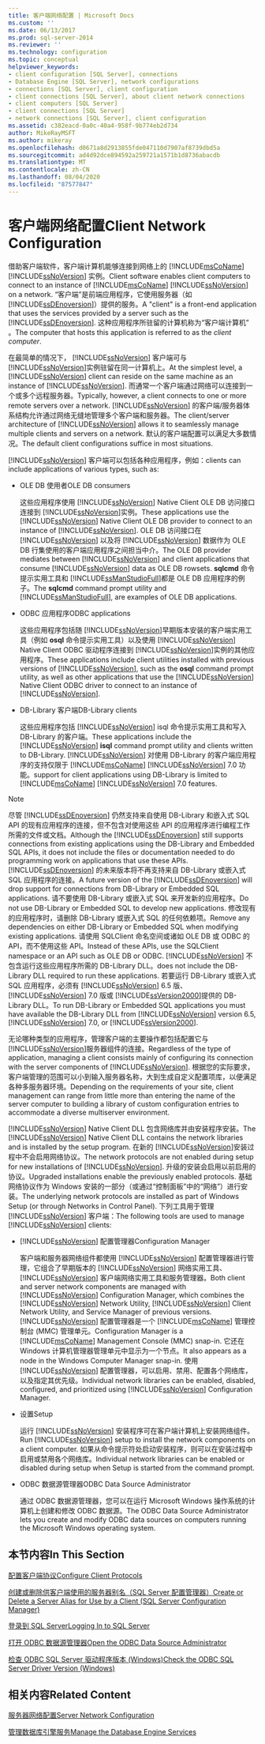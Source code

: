 ```yaml
---
title: 客户端网络配置 | Microsoft Docs
ms.custom: ''
ms.date: 06/13/2017
ms.prod: sql-server-2014
ms.reviewer: ''
ms.technology: configuration
ms.topic: conceptual
helpviewer_keywords:
- client configuration [SQL Server], connections
- Database Engine [SQL Server], network configurations
- connections [SQL Server], client configuration
- client connections [SQL Server], about client network connections
- client computers [SQL Server]
- client connections [SQL Server]
- network connections [SQL Server], client configuration
ms.assetid: c382eacd-0a0c-40a4-958f-9b774eb2d734
author: MikeRayMSFT
ms.author: mikeray
ms.openlocfilehash: d0671a8d2913855fde047110d7907af8739dbd5a
ms.sourcegitcommit: ad4d92dce894592a259721a1571b1d8736abacdb
ms.translationtype: MT
ms.contentlocale: zh-CN
ms.lasthandoff: 08/04/2020
ms.locfileid: "87577847"
---
```

# <a name="client-network-configuration"></a><span data-ttu-id="287a1-102">客户端网络配置</span><span class="sxs-lookup"><span data-stu-id="287a1-102">Client Network Configuration</span></span>
  <span data-ttu-id="287a1-103">借助客户端软件，客户端计算机能够连接到网络上的 [!INCLUDE[msCoName](../../includes/msconame-md.md)] [!INCLUDE[ssNoVersion](../../includes/ssnoversion-md.md)] 实例。</span><span class="sxs-lookup"><span data-stu-id="287a1-103">Client software enables client computers to connect to an instance of [!INCLUDE[msCoName](../../includes/msconame-md.md)] [!INCLUDE[ssNoVersion](../../includes/ssnoversion-md.md)] on a network.</span></span> <span data-ttu-id="287a1-104">“客户端”是前端应用程序，它使用服务器（如 [!INCLUDE[ssDEnoversion](../../includes/ssdenoversion-md.md)]）提供的服务。</span><span class="sxs-lookup"><span data-stu-id="287a1-104">A "client" is a front-end application that uses the services provided by a server such as the [!INCLUDE[ssDEnoversion](../../includes/ssdenoversion-md.md)].</span></span> <span data-ttu-id="287a1-105">这种应用程序所驻留的计算机称为“客户端计算机” 。</span><span class="sxs-lookup"><span data-stu-id="287a1-105">The computer that hosts this application is referred to as the *client computer*.</span></span>  
  
 <span data-ttu-id="287a1-106">在最简单的情况下， [!INCLUDE[ssNoVersion](../../includes/ssnoversion-md.md)] 客户端可与 [!INCLUDE[ssNoVersion](../../includes/ssnoversion-md.md)]实例驻留在同一计算机上。</span><span class="sxs-lookup"><span data-stu-id="287a1-106">At the simplest level, a [!INCLUDE[ssNoVersion](../../includes/ssnoversion-md.md)] client can reside on the same machine as an instance of [!INCLUDE[ssNoVersion](../../includes/ssnoversion-md.md)].</span></span> <span data-ttu-id="287a1-107">而通常一个客户端通过网络可以连接到一个或多个远程服务器。</span><span class="sxs-lookup"><span data-stu-id="287a1-107">Typically, however, a client connects to one or more remote servers over a network.</span></span> <span data-ttu-id="287a1-108">[!INCLUDE[ssNoVersion](../../includes/ssnoversion-md.md)] 的客户端/服务器体系结构允许通过网络无缝地管理多个客户端和服务器。</span><span class="sxs-lookup"><span data-stu-id="287a1-108">The client/server architecture of [!INCLUDE[ssNoVersion](../../includes/ssnoversion-md.md)] allows it to seamlessly manage multiple clients and servers on a network.</span></span> <span data-ttu-id="287a1-109">默认的客户端配置可以满足大多数情况。</span><span class="sxs-lookup"><span data-stu-id="287a1-109">The default client configurations suffice in most situations.</span></span>  
  
 [!INCLUDE[ssNoVersion](../../includes/ssnoversion-md.md)] <span data-ttu-id="287a1-110">客户端可以包括各种应用程序，例如：</span><span class="sxs-lookup"><span data-stu-id="287a1-110">clients can include applications of various types, such as:</span></span>  
  
-   <span data-ttu-id="287a1-111">OLE DB 使用者</span><span class="sxs-lookup"><span data-stu-id="287a1-111">OLE DB consumers</span></span>  
  
     <span data-ttu-id="287a1-112">这些应用程序使用 [!INCLUDE[ssNoVersion](../../includes/ssnoversion-md.md)] Native Client OLE DB 访问接口连接到 [!INCLUDE[ssNoVersion](../../includes/ssnoversion-md.md)]实例。</span><span class="sxs-lookup"><span data-stu-id="287a1-112">These applications use the [!INCLUDE[ssNoVersion](../../includes/ssnoversion-md.md)] Native Client OLE DB provider to connect to an instance of [!INCLUDE[ssNoVersion](../../includes/ssnoversion-md.md)].</span></span> <span data-ttu-id="287a1-113">OLE DB 访问接口在 [!INCLUDE[ssNoVersion](../../includes/ssnoversion-md.md)] 以及将 [!INCLUDE[ssNoVersion](../../includes/ssnoversion-md.md)] 数据作为 OLE DB 行集使用的客户端应用程序之间担当中介。</span><span class="sxs-lookup"><span data-stu-id="287a1-113">The OLE DB provider mediates between [!INCLUDE[ssNoVersion](../../includes/ssnoversion-md.md)] and client applications that consume [!INCLUDE[ssNoVersion](../../includes/ssnoversion-md.md)] data as OLE DB rowsets.</span></span> <span data-ttu-id="287a1-114">**sqlcmd** 命令提示实用工具和 [!INCLUDE[ssManStudioFull](../../includes/ssmanstudiofull-md.md)]都是 OLE DB 应用程序的例子。</span><span class="sxs-lookup"><span data-stu-id="287a1-114">The **sqlcmd** command prompt utility and [!INCLUDE[ssManStudioFull](../../includes/ssmanstudiofull-md.md)], are examples of OLE DB applications.</span></span>  
  
-   <span data-ttu-id="287a1-115">ODBC 应用程序</span><span class="sxs-lookup"><span data-stu-id="287a1-115">ODBC applications</span></span>  
  
     <span data-ttu-id="287a1-116">这些应用程序包括随 [!INCLUDE[ssNoVersion](../../includes/ssnoversion-md.md)]早期版本安装的客户端实用工具（例如 **osql** 命令提示实用工具）以及使用 [!INCLUDE[ssNoVersion](../../includes/ssnoversion-md.md)] Native Client ODBC 驱动程序连接到 [!INCLUDE[ssNoVersion](../../includes/ssnoversion-md.md)]实例的其他应用程序。</span><span class="sxs-lookup"><span data-stu-id="287a1-116">These applications include client utilities installed with previous versions of [!INCLUDE[ssNoVersion](../../includes/ssnoversion-md.md)], such as the **osql** command prompt utility, as well as other applications that use the [!INCLUDE[ssNoVersion](../../includes/ssnoversion-md.md)] Native Client ODBC driver to connect to an instance of [!INCLUDE[ssNoVersion](../../includes/ssnoversion-md.md)].</span></span>  
  
-   <span data-ttu-id="287a1-117">DB-Library 客户端</span><span class="sxs-lookup"><span data-stu-id="287a1-117">DB-Library clients</span></span>  
  
     <span data-ttu-id="287a1-118">这些应用程序包括 [!INCLUDE[ssNoVersion](../../includes/ssnoversion-md.md)] isql 命令提示实用工具和写入 DB-Library 的客户端。</span><span class="sxs-lookup"><span data-stu-id="287a1-118">These applications include the [!INCLUDE[ssNoVersion](../../includes/ssnoversion-md.md)] **isql** command prompt utility and clients written to DB-Library.</span></span> [!INCLUDE[ssNoVersion](../../includes/ssnoversion-md.md)] <span data-ttu-id="287a1-119">对使用 DB-Library 的客户端应用程序的支持仅限于 [!INCLUDE[msCoName](../../includes/msconame-md.md)] [!INCLUDE[ssNoVersion](../../includes/ssnoversion-md.md)] 7.0 功能。</span><span class="sxs-lookup"><span data-stu-id="287a1-119">support for client applications using DB-Library is limited to [!INCLUDE[msCoName](../../includes/msconame-md.md)] [!INCLUDE[ssNoVersion](../../includes/ssnoversion-md.md)] 7.0 features.</span></span>  
  
> [!NOTE]  
>  <span data-ttu-id="287a1-120">尽管 [!INCLUDE[ssDEnoversion](../../includes/ssdenoversion-md.md)] 仍然支持来自使用 DB-Library 和嵌入式 SQL API 的现有应用程序的连接，但不包含对使用这些 API 的应用程序进行编程工作所需的文件或文档。</span><span class="sxs-lookup"><span data-stu-id="287a1-120">Although the [!INCLUDE[ssDEnoversion](../../includes/ssdenoversion-md.md)] still supports connections from existing applications using the DB-Library and Embedded SQL APIs, it does not include the files or documentation needed to do programming work on applications that use these APIs.</span></span> <span data-ttu-id="287a1-121">[!INCLUDE[ssDEnoversion](../../includes/ssdenoversion-md.md)] 的未来版本将不再支持来自 DB-Library 或嵌入式 SQL 应用程序的连接。</span><span class="sxs-lookup"><span data-stu-id="287a1-121">A future version of the [!INCLUDE[ssDEnoversion](../../includes/ssdenoversion-md.md)] will drop support for connections from DB-Library or Embedded SQL applications.</span></span> <span data-ttu-id="287a1-122">请不要使用 DB-Library 或嵌入式 SQL 来开发新的应用程序。</span><span class="sxs-lookup"><span data-stu-id="287a1-122">Do not use DB-Library or Embedded SQL to develop new applications.</span></span> <span data-ttu-id="287a1-123">修改现有的应用程序时，请删除 DB-Library 或嵌入式 SQL 的任何依赖项。</span><span class="sxs-lookup"><span data-stu-id="287a1-123">Remove any dependencies on either DB-Library or Embedded SQL when modifying existing applications.</span></span> <span data-ttu-id="287a1-124">请使用 SQLClient 命名空间或诸如 OLE DB 或 ODBC 的 API，而不使用这些 API。</span><span class="sxs-lookup"><span data-stu-id="287a1-124">Instead of these APIs, use the SQLClient namespace or an API such as OLE DB or ODBC.</span></span> [!INCLUDE[ssNoVersion](../../includes/ssnoversion-md.md)] <span data-ttu-id="287a1-125">不包含运行这些应用程序所需的 DB-Library DLL。</span><span class="sxs-lookup"><span data-stu-id="287a1-125">does not include the DB-Library DLL required to run these applications.</span></span> <span data-ttu-id="287a1-126">若要运行 DB-Library 或嵌入式 SQL 应用程序，必须有 [!INCLUDE[ssNoVersion](../../includes/ssnoversion-md.md)] 6.5 版、 [!INCLUDE[ssNoVersion](../../includes/ssnoversion-md.md)] 7.0 版或 [!INCLUDE[ssVersion2000](../../includes/ssversion2000-md.md)]提供的 DB-Library DLL。</span><span class="sxs-lookup"><span data-stu-id="287a1-126">To run DB-Library or Embedded SQL applications you must have available the DB-Library DLL from [!INCLUDE[ssNoVersion](../../includes/ssnoversion-md.md)] version 6.5, [!INCLUDE[ssNoVersion](../../includes/ssnoversion-md.md)] 7.0, or [!INCLUDE[ssVersion2000](../../includes/ssversion2000-md.md)].</span></span>  
  
 <span data-ttu-id="287a1-127">无论哪种类型的应用程序，管理客户端的主要操作都包括配置它与 [!INCLUDE[ssNoVersion](../../includes/ssnoversion-md.md)]服务器组件的连接。</span><span class="sxs-lookup"><span data-stu-id="287a1-127">Regardless of the type of application, managing a client consists mainly of configuring its connection with the server components of [!INCLUDE[ssNoVersion](../../includes/ssnoversion-md.md)].</span></span> <span data-ttu-id="287a1-128">根据您的实际要求，客户端管理的范围可以小到输入服务器名称，大到生成自定义配置项库，以便满足各种多服务器环境。</span><span class="sxs-lookup"><span data-stu-id="287a1-128">Depending on the requirements of your site, client management can range from little more than entering the name of the server computer to building a library of custom configuration entries to accommodate a diverse multiserver environment.</span></span>  
  
 <span data-ttu-id="287a1-129">[!INCLUDE[ssNoVersion](../../includes/ssnoversion-md.md)] Native Client DLL 包含网络库并由安装程序安装。</span><span class="sxs-lookup"><span data-stu-id="287a1-129">The [!INCLUDE[ssNoVersion](../../includes/ssnoversion-md.md)] Native Client DLL contains the network libraries and is installed by the setup program.</span></span> <span data-ttu-id="287a1-130">在新的 [!INCLUDE[ssNoVersion](../../includes/ssnoversion-md.md)]安装过程中不会启用网络协议。</span><span class="sxs-lookup"><span data-stu-id="287a1-130">The network protocols are not enabled during setup for new installations of [!INCLUDE[ssNoVersion](../../includes/ssnoversion-md.md)].</span></span> <span data-ttu-id="287a1-131">升级的安装会启用以前启用的协议。</span><span class="sxs-lookup"><span data-stu-id="287a1-131">Upgraded installations enable the previously enabled protocols.</span></span> <span data-ttu-id="287a1-132">基础网络协议作为 Windows 安装的一部分（或通过“控制面板”中的“网络”）进行安装。</span><span class="sxs-lookup"><span data-stu-id="287a1-132">The underlying network protocols are installed as part of Windows Setup (or through Networks in Control Panel).</span></span> <span data-ttu-id="287a1-133">下列工具用于管理 [!INCLUDE[ssNoVersion](../../includes/ssnoversion-md.md)] 客户端：</span><span class="sxs-lookup"><span data-stu-id="287a1-133">The following tools are used to manage [!INCLUDE[ssNoVersion](../../includes/ssnoversion-md.md)] clients:</span></span>  
  
-   [!INCLUDE[ssNoVersion](../../includes/ssnoversion-md.md)] <span data-ttu-id="287a1-134">配置管理器</span><span class="sxs-lookup"><span data-stu-id="287a1-134">Configuration Manager</span></span>  
  
     <span data-ttu-id="287a1-135">客户端和服务器网络组件都使用 [!INCLUDE[ssNoVersion](../../includes/ssnoversion-md.md)] 配置管理器进行管理，它组合了早期版本的 [!INCLUDE[ssNoVersion](../../includes/ssnoversion-md.md)] 网络实用工具、 [!INCLUDE[ssNoVersion](../../includes/ssnoversion-md.md)] 客户端网络实用工具和服务管理器。</span><span class="sxs-lookup"><span data-stu-id="287a1-135">Both client and server network components are managed with [!INCLUDE[ssNoVersion](../../includes/ssnoversion-md.md)] Configuration Manager, which combines the [!INCLUDE[ssNoVersion](../../includes/ssnoversion-md.md)] Network Utility, [!INCLUDE[ssNoVersion](../../includes/ssnoversion-md.md)] Client Network Utility, and Service Manager of previous versions.</span></span> [!INCLUDE[ssNoVersion](../../includes/ssnoversion-md.md)] <span data-ttu-id="287a1-136">配置管理器是一个 [!INCLUDE[msCoName](../../includes/msconame-md.md)] 管理控制台 (MMC) 管理单元。</span><span class="sxs-lookup"><span data-stu-id="287a1-136">Configuration Manager is a [!INCLUDE[msCoName](../../includes/msconame-md.md)] Management Console (MMC) snap-in.</span></span> <span data-ttu-id="287a1-137">它还在 Windows 计算机管理器管理单元中显示为一个节点。</span><span class="sxs-lookup"><span data-stu-id="287a1-137">It also appears as a node in the Windows Computer Manager snap-in.</span></span> <span data-ttu-id="287a1-138">使用 [!INCLUDE[ssNoVersion](../../includes/ssnoversion-md.md)] 配置管理器，可以启用、禁用、配置各个网络库，以及指定其优先级。</span><span class="sxs-lookup"><span data-stu-id="287a1-138">Individual network libraries can be enabled, disabled, configured, and prioritized using [!INCLUDE[ssNoVersion](../../includes/ssnoversion-md.md)] Configuration Manager.</span></span>  
  
-   <span data-ttu-id="287a1-139">设置</span><span class="sxs-lookup"><span data-stu-id="287a1-139">Setup</span></span>  
  
     <span data-ttu-id="287a1-140">运行 [!INCLUDE[ssNoVersion](../../includes/ssnoversion-md.md)] 安装程序可在客户端计算机上安装网络组件。</span><span class="sxs-lookup"><span data-stu-id="287a1-140">Run [!INCLUDE[ssNoVersion](../../includes/ssnoversion-md.md)] setup to install the network components on a client computer.</span></span> <span data-ttu-id="287a1-141">如果从命令提示符处启动安装程序，则可以在安装过程中启用或禁用各个网络库。</span><span class="sxs-lookup"><span data-stu-id="287a1-141">Individual network libraries can be enabled or disabled during setup when Setup is started from the command prompt.</span></span>  
  
-   <span data-ttu-id="287a1-142">ODBC 数据源管理器</span><span class="sxs-lookup"><span data-stu-id="287a1-142">ODBC Data Source Administrator</span></span>  
  
     <span data-ttu-id="287a1-143">通过 ODBC 数据源管理器，您可以在运行 Microsoft Windows 操作系统的计算机上创建和修改 ODBC 数据源。</span><span class="sxs-lookup"><span data-stu-id="287a1-143">The ODBC Data Source Administrator lets you create and modify ODBC data sources on computers running the Microsoft Windows operating system.</span></span>  
  
## <a name="in-this-section"></a><span data-ttu-id="287a1-144">本节内容</span><span class="sxs-lookup"><span data-stu-id="287a1-144">In This Section</span></span>  
 [<span data-ttu-id="287a1-145">配置客户端协议</span><span class="sxs-lookup"><span data-stu-id="287a1-145">Configure Client Protocols</span></span>](configure-client-protocols.md)  
  
 [<span data-ttu-id="287a1-146">创建或删除供客户端使用的服务器别名（SQL Server 配置管理器）</span><span class="sxs-lookup"><span data-stu-id="287a1-146">Create or Delete a Server Alias for Use by a Client &#40;SQL Server Configuration Manager&#41;</span></span>](create-or-delete-a-server-alias-for-use-by-a-client.md)  
  
 [<span data-ttu-id="287a1-147">登录到 SQL Server</span><span class="sxs-lookup"><span data-stu-id="287a1-147">Logging In to SQL Server</span></span>](logging-in-to-sql-server.md)  
  
 [<span data-ttu-id="287a1-148">打开 ODBC 数据源管理器</span><span class="sxs-lookup"><span data-stu-id="287a1-148">Open the ODBC Data Source Administrator</span></span>](open-the-odbc-data-source-administrator.md)  
  
 [<span data-ttu-id="287a1-149">检查 ODBC SQL Server 驱动程序版本 (Windows)</span><span class="sxs-lookup"><span data-stu-id="287a1-149">Check the ODBC SQL Server Driver Version &#40;Windows&#41;</span></span>](check-the-odbc-sql-server-driver-version-windows.md)  
  
## <a name="related-content"></a><span data-ttu-id="287a1-150">相关内容</span><span class="sxs-lookup"><span data-stu-id="287a1-150">Related Content</span></span>  
 [<span data-ttu-id="287a1-151">服务器网络配置</span><span class="sxs-lookup"><span data-stu-id="287a1-151">Server Network Configuration</span></span>](server-network-configuration.md)  
  
 [<span data-ttu-id="287a1-152">管理数据库引擎服务</span><span class="sxs-lookup"><span data-stu-id="287a1-152">Manage the Database Engine Services</span></span>](manage-the-database-engine-services.md)  
  
  
